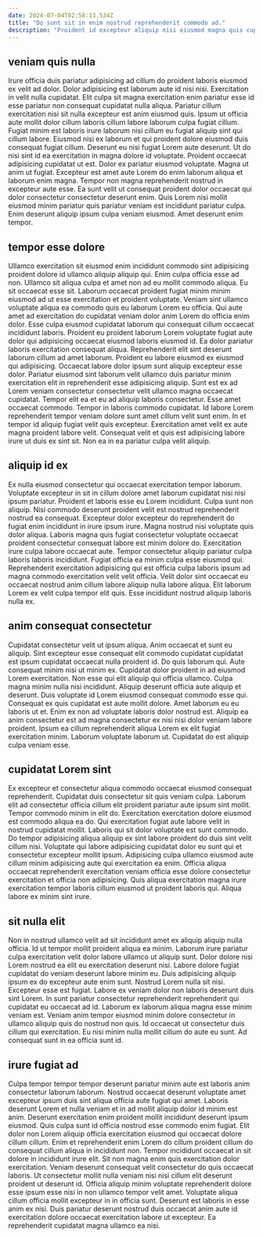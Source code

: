 ```yaml
---
date: 2024-07-04T02:58:13.534Z
title: "Do sunt sit in enim nostrud reprehenderit commodo ad."
description: "Proident id excepteur aliquip nisi eiusmod magna quis cupidatat eu consequat. Velit fugiat laborum eu sint laborum fugiat eu."
---
```



## veniam quis nulla

Irure officia duis pariatur adipisicing ad cillum do proident laboris eiusmod ex velit ad dolor. Dolor adipisicing est laborum aute id nisi nisi. Exercitation in velit nulla cupidatat. Elit culpa sit magna exercitation enim pariatur esse id esse pariatur non consequat cupidatat nulla aliqua. Pariatur cillum exercitation nisi sit nulla excepteur est anim eiusmod quis. Ipsum ut officia aute mollit dolor cillum laboris cillum labore laborum culpa fugiat cillum. Fugiat minim est laboris irure laborum nisi cillum eu fugiat aliquip sint qui cillum labore.
Eiusmod nisi ex laborum et qui proident dolore eiusmod duis consequat fugiat cillum. Deserunt eu nisi fugiat Lorem aute deserunt. Ut do nisi sint id ea exercitation in magna dolore id voluptate. Proident occaecat adipisicing cupidatat ut est.
Dolor ex pariatur eiusmod voluptate. Magna ut anim ut fugiat. Excepteur est amet aute Lorem do enim laborum aliqua et laborum enim magna. Tempor non magna reprehenderit nostrud in excepteur aute esse. Ea sunt velit ut consequat proident dolor occaecat qui dolor consectetur consectetur deserunt enim. Quis Lorem nisi mollit eiusmod minim pariatur quis pariatur veniam est incididunt pariatur culpa. Enim deserunt aliquip ipsum culpa veniam eiusmod. Amet deserunt enim tempor.

## tempor esse dolore

Ullamco exercitation sit eiusmod enim incididunt commodo sint adipisicing proident dolore id ullamco aliquip aliquip qui. Enim culpa officia esse ad non. Ullamco sit aliqua culpa et amet non ad eu mollit commodo aliqua. Eu sit occaecat esse sit. Laborum occaecat proident fugiat minim minim eiusmod ad ut esse exercitation et proident voluptate. Veniam sint ullamco voluptate aliqua ea commodo quis eu laborum Lorem eu officia. Qui aute amet ad exercitation do cupidatat veniam dolor anim Lorem do officia enim dolor. Esse culpa eiusmod cupidatat laborum qui consequat cillum occaecat incididunt laboris.
Proident eu proident laborum Lorem voluptate fugiat aute dolor qui adipisicing occaecat eiusmod laboris eiusmod id. Ea dolor pariatur laboris exercitation consequat aliqua. Reprehenderit elit sint deserunt laborum cillum ad amet laborum. Proident eu labore eiusmod ex eiusmod qui adipisicing. Occaecat labore dolor ipsum sunt aliquip excepteur esse dolor. Pariatur eiusmod sint laborum velit ullamco duis pariatur minim exercitation elit in reprehenderit esse adipisicing aliquip. Sunt est ex ad Lorem veniam consectetur consectetur velit ullamco magna occaecat cupidatat. Tempor elit ea et eu ad aliquip laboris consectetur.
Esse amet occaecat commodo. Tempor in laboris commodo cupidatat. Id labore Lorem reprehenderit tempor veniam dolore sunt amet cillum velit sunt enim. In et tempor id aliquip fugiat velit quis excepteur. Exercitation amet velit ex aute magna proident labore velit. Consequat velit et quis est adipisicing labore irure ut duis ex sint sit. Non ea in ea pariatur culpa velit aliquip.

## aliquip id ex

Ex nulla eiusmod consectetur qui occaecat exercitation tempor laborum. Voluptate excepteur in sit in cillum dolore amet laborum cupidatat nisi nisi ipsum pariatur. Proident et laboris esse eu Lorem incididunt. Culpa sunt non aliquip. Nisi commodo deserunt proident velit est nostrud reprehenderit nostrud ea consequat.
Excepteur dolor excepteur do reprehenderit do fugiat enim incididunt in irure ipsum irure. Magna nostrud nisi voluptate quis dolor aliqua. Laboris magna quis fugiat consectetur voluptate occaecat proident consectetur consequat labore est minim dolore do. Exercitation irure culpa labore occaecat aute. Tempor consectetur aliquip pariatur culpa laboris laboris incididunt. Fugiat officia ea minim culpa esse eiusmod qui.
Reprehenderit exercitation adipisicing qui est officia culpa laboris ipsum ad magna commodo exercitation velit velit officia. Velit dolor sint occaecat eu occaecat nostrud anim cillum labore aliquip nulla labore aliqua. Elit laborum Lorem ex velit culpa tempor elit quis. Esse incididunt nostrud aliquip laboris nulla ex.

## anim consequat consectetur

Cupidatat consectetur velit ut ipsum aliqua. Anim occaecat et sunt eu aliquip. Sint excepteur esse consequat elit commodo cupidatat cupidatat est ipsum cupidatat occaecat nulla proident id. Do quis laborum qui.
Aute consequat minim nisi ut minim ex. Cupidatat dolor proident in ad eiusmod Lorem exercitation. Non esse qui elit aliquip qui officia ullamco. Culpa magna minim nulla nisi incididunt. Aliquip deserunt officia aute aliquip et deserunt. Duis voluptate id Lorem eiusmod consequat commodo esse qui.
Consequat ex quis cupidatat est aute mollit dolore. Amet laborum eu eu laboris ut et. Enim ex non ad voluptate laboris dolor nostrud est. Aliquip ea anim consectetur est ad magna consectetur ex nisi nisi dolor veniam labore proident. Ipsum ea cillum reprehenderit aliqua Lorem ex elit fugiat exercitation minim. Laborum voluptate laborum ut. Cupidatat do est aliquip culpa veniam esse.

## cupidatat Lorem sint

Ex excepteur et consectetur aliqua commodo occaecat eiusmod consequat reprehenderit. Cupidatat duis consectetur sit quis veniam culpa. Laborum elit ad consectetur officia cillum elit proident pariatur aute ipsum sint mollit. Tempor commodo minim in elit do.
Exercitation exercitation dolore eiusmod est commodo aliqua ea do. Qui exercitation fugiat aute labore velit in nostrud cupidatat mollit. Laboris qui sit dolor voluptate est sunt commodo. Do tempor adipisicing aliqua aliquip ex sint labore proident do duis sint velit cillum nisi. Voluptate qui labore adipisicing cupidatat dolor eu sunt qui et consectetur excepteur mollit ipsum.
Adipisicing culpa ullamco eiusmod aute cillum minim adipisicing aute qui exercitation ea enim. Officia aliqua occaecat reprehenderit exercitation veniam officia esse dolore consectetur exercitation et officia non adipisicing. Quis aliqua exercitation magna irure exercitation tempor laboris cillum eiusmod ut proident laboris qui. Aliqua labore ex minim sint irure.

## sit nulla elit

Non in nostrud ullamco velit ad sit incididunt amet ex aliquip aliquip nulla officia. Id ut tempor mollit proident aliqua ea minim. Laborum irure pariatur culpa exercitation velit dolor labore ullamco ut aliquip sunt. Dolor dolore nisi Lorem nostrud ea elit eu exercitation deserunt nisi.
Labore dolore fugiat cupidatat do veniam deserunt labore minim eu. Duis adipisicing aliquip ipsum ex do excepteur aute enim sunt. Nostrud Lorem nulla sit nisi. Excepteur esse est fugiat.
Labore ex veniam dolor non laboris deserunt duis sint Lorem. In sunt pariatur consectetur reprehenderit reprehenderit qui cupidatat eu occaecat ad id. Laborum ex laborum aliqua magna esse minim veniam est. Veniam anim tempor eiusmod minim dolore consectetur in ullamco aliquip quis do nostrud non quis. Id occaecat ut consectetur duis cillum qui exercitation. Eu nisi minim nulla mollit cillum do aute eu sunt. Ad consequat sunt in ea officia sunt id.

## irure fugiat ad

Culpa tempor tempor tempor deserunt pariatur minim aute est laboris anim consectetur laborum laborum. Nostrud occaecat deserunt voluptate amet excepteur ipsum duis sint aliqua officia aute fugiat qui amet. Laboris deserunt Lorem et nulla veniam et in ad mollit aliquip dolor id minim est anim. Deserunt exercitation enim proident mollit incididunt deserunt ipsum eiusmod. Quis culpa sunt id officia nostrud esse commodo enim fugiat. Elit dolor non Lorem aliquip officia exercitation eiusmod qui occaecat dolore cillum cillum. Enim et reprehenderit enim Lorem do cillum proident cillum do consequat cillum aliqua in incididunt non.
Tempor incididunt occaecat in sit dolore in incididunt irure elit. Sit non magna enim quis exercitation dolor exercitation. Veniam deserunt consequat velit consectetur do quis occaecat laboris. Ut consectetur mollit nulla veniam nisi nisi cillum elit deserunt proident ut deserunt id. Officia aliquip minim voluptate reprehenderit dolore esse ipsum esse nisi in non ullamco tempor velit amet.
Voluptate aliqua cillum officia mollit excepteur in in officia sunt. Deserunt est laboris in esse anim ex nisi. Duis pariatur deserunt nostrud duis occaecat anim aute id exercitation dolore occaecat exercitation labore ut excepteur. Ea reprehenderit cupidatat magna ullamco ea nisi.

